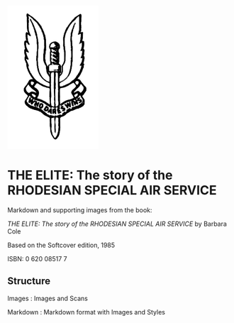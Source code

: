 ![SAS Logo](https://github.com/shaunsund/thelite-rsas/raw/main/Images/Images/SAS%20Logo.png)

# THE ELITE: The story of the RHODESIAN SPECIAL AIR SERVICE

Markdown and supporting images from the book:

_THE ELITE: The story of the RHODESIAN SPECIAL AIR SERVICE_ by Barbara Cole

Based on the Softcover edition, 1985

ISBN: 0 620 08517 7

## Structure

Images
: Images and Scans

Markdown
: Markdown format with Images and Styles
